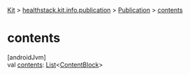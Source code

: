 
[Kit](../../../kit.html) > [healthstack.kit.info.publication](../index.html) > [Publication](index.html) > [contents](contents.html)



# contents



[androidJvm]\
val [contents](contents.html): [List](https://kotlinlang.org/api/latest/jvm/stdlib/kotlin.collections/-list/index.html)&lt;[ContentBlock](../../healthstack.kit.info.publication.content/-content-block/index.html)&gt;




